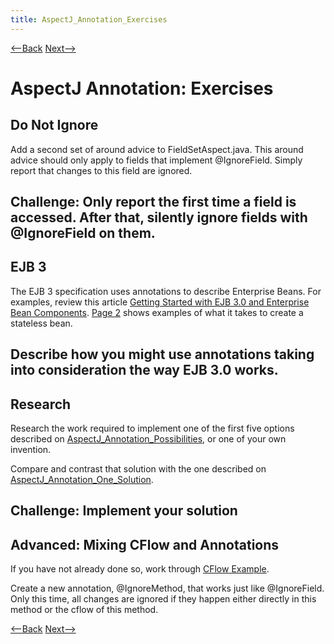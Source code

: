 ```yaml
---
title: AspectJ_Annotation_Exercises
---
```

[<--Back]({{site.pagesurl}}/AspectJ_Annotation_Thinking) [Next-->]({{site.pagesurl}}/AspectJ_Annotation_Start)

# AspectJ Annotation: Exercises

## Do Not Ignore
Add a second set of around advice to FieldSetAspect.java. This around advice should only apply to fields that implement @IgnoreField. Simply report that changes to this field are ignored.

**Challenge:** Only report the first time a field is accessed. After that, silently ignore fields with @IgnoreField on them.
----
## EJB 3
The EJB 3 specification uses annotations to describe Enterprise Beans. For examples, review this article [Getting Started with EJB 3.0 and Enterprise Bean Components](http://www.devx.com/Java/Article/30045). [Page 2](http://www.devx.com/Java/Article/30045/0/page/2) shows examples of what it takes to create a stateless bean.

Describe how you might use annotations taking into consideration the way EJB 3.0 works.
----
## Research
Research the work required to implement one of the first five options described on [AspectJ_Annotation_Possibilities]({{site.pagesurl}}/AspectJ_Annotation_Possibilities), or one of your own invention.

Compare and contrast that solution with the one described on [AspectJ_Annotation_One_Solution]({{site.pagesurl}}/AspectJ_Annotation_One_Solution).

**Challenge:** Implement your solution
----
## Advanced: Mixing CFlow and Annotations
If you have not already done so, work through [CFlow Example]({{site.pagesurl}}/AspectJ_CFlow).

Create a new annotation, @IgnoreMethod, that works just like @IgnoreField. Only this time, all changes are ignored if they happen either directly in this method or the cflow of this method.

[<--Back]({{site.pagesurl}}/AspectJ_Annotation_Thinking) [Next-->]({{site.pagesurl}}/AspectJ_Annotation_Start)
